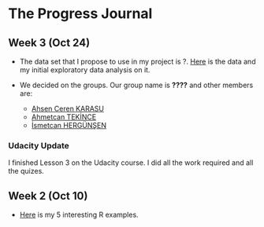 # The Progress Journal

## Week 3 (Oct 24)

+ The data set that I propose to use in my project is ?. [Here](http://evds.tcmb.gov.tr/fame/webfactory/evdpw/rpt/36043.csv) is the data and my initial exploratory data analysis on it.
+ We decided on the groups. Our group name is **????** and other members are:

  + [Ahsen Ceren KARASU](https://mef-bda503.github.io/pj-karasua/)
  + [Ahmetcan TEKİNCE](https://mef-bda503.github.io/pj-tekincea/)
  + [İsmetcan HERGÜNŞEN](https://mef-bda503.github.io/pj-hergunsen/) 

### Udacity Update 
I finished Lesson 3 on the Udacity course. I did all the work required and all the quizes. 

## Week 2 (Oct 10)

+ [Here](files/interesting_examples2.html) is my 5 interesting R examples.
